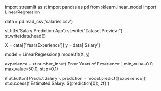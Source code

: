 import streamlit as st
import pandas as pd
from sklearn.linear_model import LinearRegression

data = pd.read_csv('salaries.csv')

st.title('Salary Prediction App')
st.write("Dataset Preview:")
st.write(data.head())

X = data[['YearsExperience']] 
y = data['Salary']

model = LinearRegression()
model.fit(X, y)

experience = st.number_input('Enter Years of Experience:', min_value=0.0, max_value=50.0, step=0.1)

if st.button('Predict Salary'):
    prediction = model.predict([[experience]])
    st.success(f'Estimated Salary: ${prediction[0]:,.2f}')
